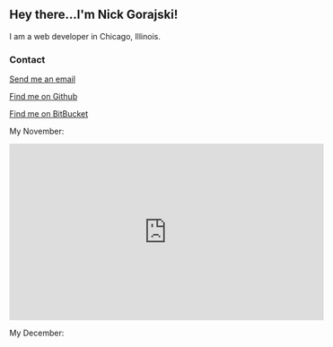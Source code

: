 ## Hey there...I'm Nick Gorajski!

I am a web developer in Chicago, Illinois.

### Contact

[Send me an email](mailto:nickgorajski@gmail.com)

[Find me on Github](https://github.com/gorajski)

[Find me on BitBucket](https://bitbucket.org/gorajski)

My November:
<iframe width="560" height="315" src="https://www.youtube.com/embed/TyHvyGVs42U" frameborder="0" allow="autoplay; encrypted-media" allowfullscreen></iframe>


My December:

